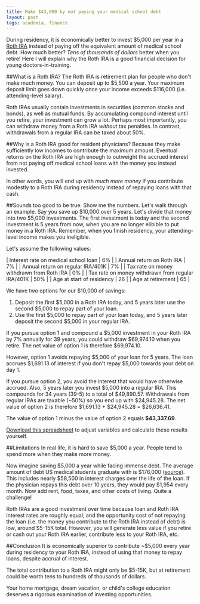 ```yaml
---
title: Make $43,000 by not paying your medical school debt
layout: post
tags: academia, finance
---
```


During residency, it is economically better to invest $5,000 per year in a [Roth IRA](https://www.wikiwand.com/en/Roth_IRA) instead of paying off the equivalent amount of medical school debt. How much better? *Tens of thousands of dollars* better when you retire! Here I will explain why the Roth IRA is a good financial decision for young doctors-in-training.

##What is a Roth IRA?
The Roth IRA is retirement plan for people who don't make much money. You can deposit up to $5,500 a year. Your maximum deposit limit goes down quickly once your income exceeds $116,000 (i.e. attending-level salary).

Roth IRAs usually contain investments in securities (common stocks and bonds), as well as mutual funds. By accumulating compound interest until you retire, your investment can grow a lot. Perhaps most importantly, you can withdraw money from a Roth IRA *without* tax penalties. In contrast, withdrawals from a regular IRA can be taxed about 50%.

##Why is a Roth IRA good for resident physicians?
Because they make sufficiently low incomes to contribute the maximum amount. Eventual returns on the Roth IRA are high enough to outweight the accrued interest from not paying off medical school loans with the money you instead invested.

In other words, you will end up with *much more money* if you contribute modestly to a Roth IRA during residency instead of repaying loans with that cash.

##Sounds too good to be true. Show me the numbers.
Let's walk through an example. Say you save up $10,000 over 5 years. Let's divide that money into two $5,000 investments. The first investment is today and the second investment is 5 years from now, when you are no longer elibible to put money in a Roth IRA. Remember, when you finish residency, your attending-level income makes you ineligible.

Let's assume the following values:

| Interest rate on medical school loan       | 6% |
| Annual return on Roth IRA                  | 7% |
| Annual return on regular IRA/401K          | 7% |
| Tax rate on money withdrawn from Roth IRA 	 | 0% |
| Tax rate on money withdrawn from regular IRA/401K | 50% |
| Age at start of residency             	 | 26 |
| Age at retirement                          | 65 |

We have two options for our $10,000 of savings:

1. Deposit the first $5,000 in a Roth IRA today, and 5 years later use the second $5,000 to repay part of your loan.
2. Use the first $5,000 to repay part of your loan today, and 5 years later deposit the second $5,000 in your regular IRA.

If you pursue option 1 and compound a $5,000 investment in your Roth IRA by 7% annually for 39 years, you could withdraw $69,974.10 when you retire. The net value of option 1 is therefore $69,974.10.

However, option 1 avoids repaying $5,000 of your loan for 5 years. The loan accrues $1,691.13 of interest if you don't repay $5,000 towards your debt on day 1.

If you pursue option 2, you avoid the interest that would have otherwise accrued. Also, 5 years later you invest $5,000 into a regular IRA. This compounds for 34 years (39-5) to a total of $49,890.57. Withdrawals from regular IRAs are taxable (~50%) so you end up with $24,945.28. The net value of option 2 is therefore $1,691.13 + $24,945.28 = $26,636.41.

The value of option 1 minus the value of option 2 equals **$43,337.69**.

[Download this spreadsheet](/assets/rothira.xls) to adjust variables and calculate these results yourself.

##Limitations
In real life, it is hard to save $5,000 a year. People tend to spend more when they make more money.

Now imagine saving $5,000 a year while facing immense debt. The average amount of debt US medical students graduate with is $176,000 ([source](https://www.aamc.org/download/296002/data/aibvol12_no2.pdf)). This includes nearly $58,500 in interest charges over the life of the loan. If the physician repays this debt over 10 years, they would pay $1,954 every month. Now add rent, food, taxes, and other costs of living. Quite a challenge!

Roth IRAs are a good investment over time because loan and Roth IRA interest rates are roughly equal, and the opportunity cost of not repaying the loan (i.e. the money you contribute to the Roth IRA instead of debt) is low, around $5-15K total. However, you will generate less value if you retire or cash out your Roth IRA earlier, contribute less to your Roth IRA, etc.

##Conclusion
It is economically superior to contribute ~$5,000 every year during residency to your Roth IRA, instead of using that money to repay loans, despite accrual of interest.

The total contribution to a Roth IRA might only be $5-15K, but at retirement could be worth tens to hundreds of thousands of dollars.

Your home mortgage, dream vacation, or child's college education deserves a rigorous examination of investing opportunities.
